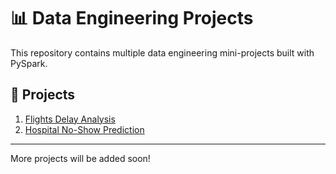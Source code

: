 # 📊 Data Engineering Projects

This repository contains multiple data engineering mini-projects built with PySpark.

## 📁 Projects

1. [Flights Delay Analysis](./notebooks/README.md)
2. [Hospital No-Show Prediction](./Hospital-NoShow-Prediction/README.md)

---

More projects will be added soon!

